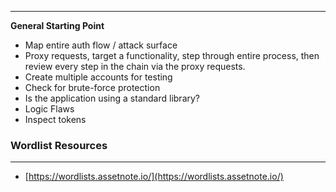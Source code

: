 ___


**General Starting Point**

- Map entire auth flow / attack surface
- Proxy requests, target a functionality, step through entire process, then review every step in the chain via the proxy requests.
- Create multiple accounts for testing
- Check for brute-force protection
- Is the application using a standard library?
- Logic Flaws
- Inspect tokens

### Wordlist Resources
---
- [https://wordlists.assetnote.io/](https://wordlists.assetnote.io/)
